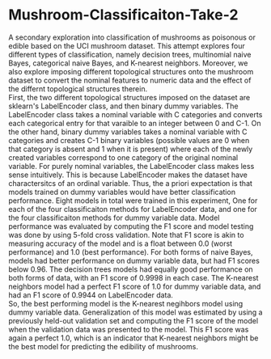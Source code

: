 # Mushroom-Classificaiton-Take-2

A secondary exploration into classification of mushrooms as poisonous or edible based on the UCI mushroom dataset.  This attempt explores four different types of classification, namely decision trees, multinomial naive Bayes, categorical naive Bayes, and K-nearest neighbors.  Moreover, we also explore imposing different topological structures onto the mushroom dataset to convert the nominal features to numeric data and the effect of the differnt topological structures therein.  
First, the two different topological structures imposed on the dataset are sklearn's LabelEncoder class, and then binary dummy variables.  The LabelEncoder class takes a nominal variable with C categories and converts each categorical entry for that varaible to an integer between 0 and C-1.  On the other hand, binary dummy variables takes a nominal variable with C categories and creates C-1 binary variables (possible values are 0 when that category is absent and 1 when it is present) where each of the newly created variables correspond to one category of the original nominal variable.  For purely nominal variables, the LabelEncoder class makes less sense intuitively.  This is because LabelEncoder makes the dataset have charactersitcs of an ordinal variable.  Thus, the a priori expectation is that models trained on dummy variables would have better classification performance.
Eight models in total were trained in this experiment,  One for each of the four classificaiton methods for LabelEncoder data, and one for the four classificaiton methods for dummy variable data.  Model performance was evaluated by computing the F1 score and model testing was done by using 5-fold cross validation. Note that F1 score is akin to measuring accuracy of the model and is a float between 0.0 (worst performance) and 1.0 (best performance).  For both forms of naive Bayes, models had better performance on dummy variable data, but had F1 scores below 0.96.  The decision trees models had equally good performance on both forms of data, with an F1 score of 0.9998 in each case.  The K-nearest neighbors model had a perfect F1 score of 1.0 for dummy variable data, and had an F1 score of 0.9944 on LabelEncoder data.  
So, the best performing model is the K-nearest negihbors model using dummy variable data.  Generalization of this model was estimated by using a previously held-out validation set and computing the F1 score of the model when the validation data was presented to the model.  This F1 score was again a perfect 1.0, which is an indicator that K-nearest neighbors might be the best model for predicting the edibility of mushrooms.
